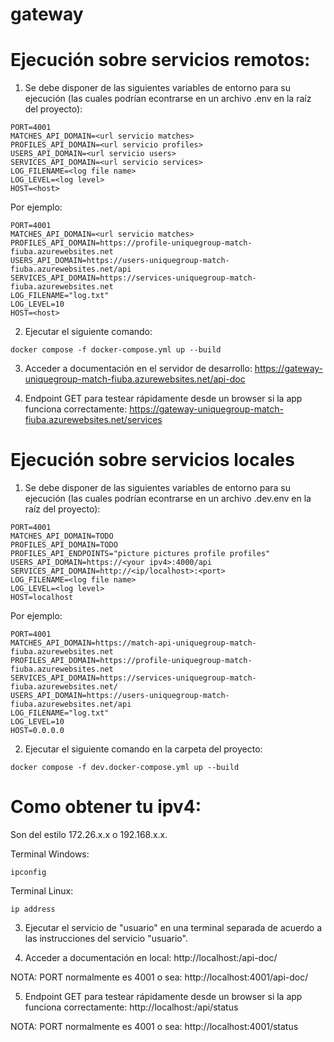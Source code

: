 # gateway

# Ejecución sobre servicios remotos:

1) Se debe disponer de las siguientes variables de entorno para su ejecución (las cuales podrían
econtrarse en un archivo .env en la raíz del proyecto):

```
PORT=4001
MATCHES_API_DOMAIN=<url servicio matches>
PROFILES_API_DOMAIN=<url servicio profiles>
USERS_API_DOMAIN=<url servicio users>
SERVICES_API_DOMAIN=<url servicio services>
LOG_FILENAME=<log file name>
LOG_LEVEL=<log level>
HOST=<host>
```
Por ejemplo:

```
PORT=4001
MATCHES_API_DOMAIN=<url servicio matches>
PROFILES_API_DOMAIN=https://profile-uniquegroup-match-fiuba.azurewebsites.net
USERS_API_DOMAIN=https://users-uniquegroup-match-fiuba.azurewebsites.net/api
SERVICES_API_DOMAIN=https://services-uniquegroup-match-fiuba.azurewebsites.net
LOG_FILENAME="log.txt"
LOG_LEVEL=10
HOST=<host>
```

2) Ejecutar el siguiente comando:

```
docker compose -f docker-compose.yml up --build
```
3) Acceder a documentación en el servidor de desarrollo: https://gateway-uniquegroup-match-fiuba.azurewebsites.net/api-doc

4) Endpoint GET para testear rápidamente desde un browser si la app funciona correctamente: https://gateway-uniquegroup-match-fiuba.azurewebsites.net/services

# Ejecución sobre servicios locales 

1) Se debe disponer de las siguientes variables de entorno para su ejecución (las cuales podrían
econtrarse en un archivo .dev.env en la raíz del proyecto):

```
PORT=4001
MATCHES_API_DOMAIN=TODO
PROFILES_API_DOMAIN=TODO
PROFILES_API_ENDPOINTS="picture pictures profile profiles"
USERS_API_DOMAIN=https://<your ipv4>:4000/api
SERVICES_API_DOMAIN=http://<ip/localhost>:<port>
LOG_FILENAME=<log file name>
LOG_LEVEL=<log level>
HOST=localhost
```
Por ejemplo:

```
PORT=4001
MATCHES_API_DOMAIN=https://match-api-uniquegroup-match-fiuba.azurewebsites.net
PROFILES_API_DOMAIN=https://profile-uniquegroup-match-fiuba.azurewebsites.net
SERVICES_API_DOMAIN=https://services-uniquegroup-match-fiuba.azurewebsites.net/
USERS_API_DOMAIN=https://users-uniquegroup-match-fiuba.azurewebsites.net/api
LOG_FILENAME="log.txt"
LOG_LEVEL=10
HOST=0.0.0.0

```
2) Ejecutar el siguiente comando en la carpeta del proyecto:

```
docker compose -f dev.docker-compose.yml up --build
```

# Como obtener tu ipv4:

Son del estilo 172.26.x.x o 192.168.x.x.

Terminal Windows:

```
ipconfig
```

Terminal Linux:

```
ip address
```

3) Ejecutar el servicio de "usuario" en una terminal separada de acuerdo a las instrucciones del servicio 
"usuario".

4) Acceder a documentación en local: http://localhost:<PORT>/api-doc/

NOTA: PORT normalmente es 4001 o sea: http://localhost:4001/api-doc/

5) Endpoint GET para testear rápidamente desde un browser si la app funciona correctamente: http://localhost:<PORT>/api/status

NOTA: PORT normalmente es 4001 o sea: http://localhost:4001/status